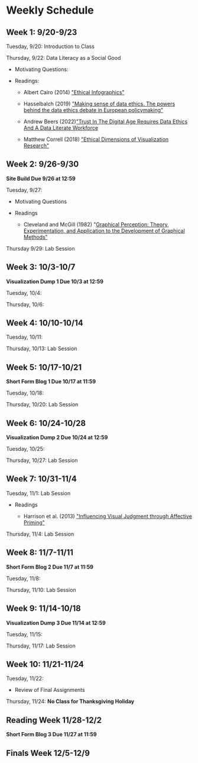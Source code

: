 # Weekly Schedule 

## Week 1: 9/20-9/23 

Tuesday, 9/20: Introduction to Class 


Thursday, 9/22: Data Literacy as a Social Good 

- Motivating Questions: 

- Readings: 

   - Albert Cairo (2014) ["Ethical Infographics"](https://www.dropbox.com/s/pqgmg02yz0pgju4/EthicalInfographics.pdf)
   
   - Hasselbalch (2019) ["Making sense of data ethics. The powers behind the data ethics debate in European policymaking"](https://policyreview.info/pdf/policyreview-2019-2-1401.pdf)
  
   - Andrew Beers (2022)["Trust In The Digital Age Requires Data Ethics And A Data Literate Workforce](https://www.forbes.com/sites/tableau/2022/04/14/trust-in-the-digital-age-requires-data-ethics-and-a-data-literate-workforce/?sh=5ba83a3d5437) 

   - Matthew Correll (2018) ["Ethical Dimensions of Visualization Research"](https://arxiv.org/pdf/1811.07271.pdf)
   

## Week 2: 9/26-9/30 

**Site Build Due 9/26 at 12:59** 

Tuesday, 9/27: 

- Motivating Questions 

- Readings 

  - Cleveland and McGill (1982) "[Graphical Perception: Theory, Experimentation, and Application to the Development of Graphical Methods"](https://www.jstor.org/stable/pdf/2288400.pdf)

Thursday 9/29: Lab Session 

## Week 3: 10/3-10/7 

**Visualization Dump 1 Due 10/3 at 12:59** 

Tuesday, 10/4: 

Thursday, 10/6: 

## Week 4: 10/10-10/14 

Tuesday, 10/11: 

Thursday, 10/13: Lab Session 

## Week 5: 10/17-10/21

**Short Form Blog 1 Due 10/17 at 11:59**

Tuesday, 10/18: 

Thursday, 10/20: Lab Session 

## Week 6: 10/24-10/28

**Visualization Dump 2 Due 10/24 at 12:59** 

Tuesday, 10/25: 

Thursday, 10/27: Lab Session 

## Week 7: 10/31-11/4

Tuesday, 11/1: Lab Session 

- Readings
  
  - Harrison et al. (2013) ["Influencing Visual Judgment through Affective Priming"](https://dl.acm.org/doi/pdf/10.1145/2470654.2481410)

Thursday, 11/4: Lab Session 

## Week 8: 11/7-11/11

**Short Form Blog 2 Due 11/7 at 11:59** 

Tuesday, 11/8: 

Thursday, 11/10: Lab Session 

## Week 9: 11/14-10/18 

**Visualization Dump 3 Due 11/14 at 12:59** 

Tuesday, 11/15: 

Thursday, 11/17: Lab Session 

## Week 10: 11/21-11/24

Tuesday, 11/22: 

- Review of Final Assignments 

Thursday, 11/24: **No Class for Thanksgiving Holiday** 

## Reading Week 11/28-12/2

**Short Form Blog 3 Due 11/27 at 11:59** 

## Finals Week 12/5-12/9 
